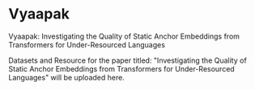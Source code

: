 # Vyaapak
Vyaapak: Investigating the Quality of Static Anchor Embeddings from Transformers for Under-Resourced Languages

Datasets and Resource for the paper titled: "Investigating the Quality of Static Anchor Embeddings from Transformers for Under-Resourced Languages" will be uploaded here.
